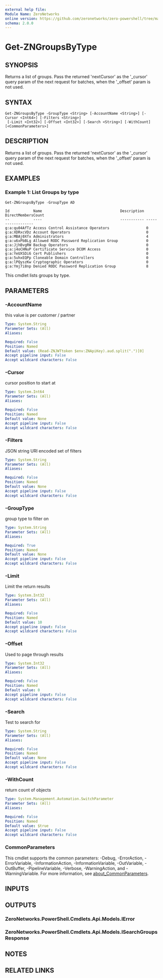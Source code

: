 ```yaml
---
external help file:
Module Name: ZeroNetworks
online version: https://github.com/zeronetworks/zero-powershell/tree/master/src/help/zeronetworks/get-zngroupsbytype
schema: 2.0.0
---
```


# Get-ZNGroupsByType

## SYNOPSIS
Returns a list of groups.
Pass the returned 'nextCursor' as the '_cursor' query param of the next request for batches, when the '_offset' param is not used.

## SYNTAX

```
Get-ZNGroupsByType -GroupType <String> [-AccountName <String>] [-Cursor <Int64>] [-Filters <String>]
 [-Limit <Int32>] [-Offset <Int32>] [-Search <String>] [-WithCount] [<CommonParameters>]
```

## DESCRIPTION
Returns a list of groups.
Pass the returned 'nextCursor' as the '_cursor' query param of the next request for batches, when the '_offset' param is not used.

## EXAMPLES

### Example 1: List Groups by type
```powershell
Get-ZNGroupsByType -GroupType AD
```

```output
Id           Name                                    Description DirectMembersCount
--           ----                                    ----------- ------------------
g:a:qu04AfTz Access Control Assistance Operators                 0
g:a:XDRxcVDz Account Operators                                   0
g:a:MBAj0Xfx Administrators                                      4
g:a:u6xPbBLg Allowed RODC Password Replication Group             0
g:a:JjhBvgRW Backup Operators                                    0
g:a:j4oCHNuP Certificate Service DCOM Access                     0
g:a:YeUXSDi6 Cert Publishers                                     0
g:a:5uhxEQPp Cloneable Domain Controllers                        0
g:a:lPQyszKw Cryptographic Operators                             0
g:a:Ymj7i8np Denied RODC Password Replication Group              8
```

This cmdlet lists groups by type.

## PARAMETERS

### -AccountName
this value is per customer / partner

```yaml
Type: System.String
Parameter Sets: (All)
Aliases:

Required: False
Position: Named
Default value: (Read-ZNJWTtoken $env:ZNApiKey).aud.split(".")[0]
Accept pipeline input: False
Accept wildcard characters: False
```

### -Cursor
cursor position to start at

```yaml
Type: System.Int64
Parameter Sets: (All)
Aliases:

Required: False
Position: Named
Default value: None
Accept pipeline input: False
Accept wildcard characters: False
```

### -Filters
JSON string URI encoded set of filters

```yaml
Type: System.String
Parameter Sets: (All)
Aliases:

Required: False
Position: Named
Default value: None
Accept pipeline input: False
Accept wildcard characters: False
```

### -GroupType
group type to filter on

```yaml
Type: System.String
Parameter Sets: (All)
Aliases:

Required: True
Position: Named
Default value: None
Accept pipeline input: False
Accept wildcard characters: False
```

### -Limit
Limit the return results

```yaml
Type: System.Int32
Parameter Sets: (All)
Aliases:

Required: False
Position: Named
Default value: 10
Accept pipeline input: False
Accept wildcard characters: False
```

### -Offset
Used to page through results

```yaml
Type: System.Int32
Parameter Sets: (All)
Aliases:

Required: False
Position: Named
Default value: 0
Accept pipeline input: False
Accept wildcard characters: False
```

### -Search
Test to search for

```yaml
Type: System.String
Parameter Sets: (All)
Aliases:

Required: False
Position: Named
Default value: None
Accept pipeline input: False
Accept wildcard characters: False
```

### -WithCount
return count of objects

```yaml
Type: System.Management.Automation.SwitchParameter
Parameter Sets: (All)
Aliases:

Required: False
Position: Named
Default value: $true
Accept pipeline input: False
Accept wildcard characters: False
```

### CommonParameters
This cmdlet supports the common parameters: -Debug, -ErrorAction, -ErrorVariable, -InformationAction, -InformationVariable, -OutVariable, -OutBuffer, -PipelineVariable, -Verbose, -WarningAction, and -WarningVariable. For more information, see [about_CommonParameters](http://go.microsoft.com/fwlink/?LinkID=113216).

## INPUTS

## OUTPUTS

### ZeroNetworks.PowerShell.Cmdlets.Api.Models.IError

### ZeroNetworks.PowerShell.Cmdlets.Api.Models.ISearchGroupsResponse

## NOTES

## RELATED LINKS

